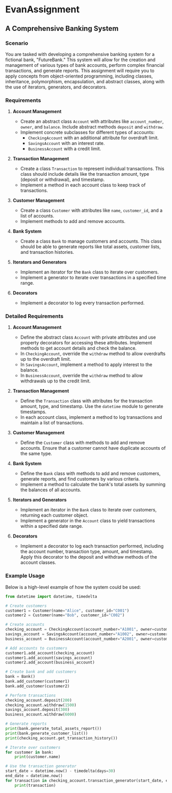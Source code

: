 # EvanAssignment


## A Comprehensive Banking System

### Scenario

You are tasked with developing a comprehensive banking system for a fictional bank, "FutureBank." This system will allow for the creation and management of various types of bank accounts, perform complex financial transactions, and generate reports. This assignment will require you to apply concepts from object-oriented programming, including classes, inheritance, polymorphism, encapsulation, and abstract classes, along with the use of iterators, generators, and decorators.

### Requirements

1. **Account Management**
   - Create an abstract class `Account` with attributes like `account_number`, `owner`, and `balance`. Include abstract methods `deposit` and `withdraw`.
   - Implement concrete subclasses for different types of accounts:
     - `CheckingAccount` with an additional attribute for overdraft limit.
     - `SavingsAccount` with an interest rate.
     - `BusinessAccount` with a credit limit.

2. **Transaction Management**
   - Create a class `Transaction` to represent individual transactions. This class should include details like the transaction amount, type (deposit or withdrawal), and timestamp.
   - Implement a method in each account class to keep track of transactions.

3. **Customer Management**
   - Create a class `Customer` with attributes like `name`, `customer_id`, and a list of accounts.
   - Implement methods to add and remove accounts.

4. **Bank System**
   - Create a class `Bank` to manage customers and accounts. This class should be able to generate reports like total assets, customer lists, and transaction histories.

5. **Iterators and Generators**
   - Implement an iterator for the `Bank` class to iterate over customers.
   - Implement a generator to iterate over transactions in a specified time range.

6. **Decorators**
   - Implement a decorator to log every transaction performed.

### Detailed Requirements

1. **Account Management**
   - Define the abstract class `Account` with private attributes and use property decorators for accessing these attributes. Implement methods to get account details and check the balance.
   - In `CheckingAccount`, override the `withdraw` method to allow overdrafts up to the overdraft limit.
   - In `SavingsAccount`, implement a method to apply interest to the balance.
   - In `BusinessAccount`, override the `withdraw` method to allow withdrawals up to the credit limit.

2. **Transaction Management**
   - Define the `Transaction` class with attributes for the transaction amount, type, and timestamp. Use the `datetime` module to generate timestamps.
   - In each account class, implement a method to log transactions and maintain a list of transactions.

3. **Customer Management**
   - Define the `Customer` class with methods to add and remove accounts. Ensure that a customer cannot have duplicate accounts of the same type.

4. **Bank System**
   - Define the `Bank` class with methods to add and remove customers, generate reports, and find customers by various criteria.
   - Implement a method to calculate the bank's total assets by summing the balances of all accounts.

5. **Iterators and Generators**
   - Implement an iterator in the `Bank` class to iterate over customers, returning each customer object.
   - Implement a generator in the `Account` class to yield transactions within a specified date range.

6. **Decorators**
   - Implement a decorator to log each transaction performed, including the account number, transaction type, amount, and timestamp. Apply this decorator to the deposit and withdraw methods of the account classes.

### Example Usage

Below is a high-level example of how the system could be used:

```python
from datetime import datetime, timedelta

# Create customers
customer1 = Customer(name="Alice", customer_id="C001")
customer2 = Customer(name="Bob", customer_id="C002")

# Create accounts
checking_account = CheckingAccount(account_number="A1001", owner=customer1, balance=1000, overdraft_limit=500)
savings_account = SavingsAccount(account_number="A1002", owner=customer1, balance=2000, interest_rate=0.02)
business_account = BusinessAccount(account_number="A2001", owner=customer2, balance=5000, credit_limit=2000)

# Add accounts to customers
customer1.add_account(checking_account)
customer1.add_account(savings_account)
customer2.add_account(business_account)

# Create bank and add customers
bank = Bank()
bank.add_customer(customer1)
bank.add_customer(customer2)

# Perform transactions
checking_account.deposit(200)
checking_account.withdraw(1500)
savings_account.deposit(300)
business_account.withdraw(6000)

# Generate reports
print(bank.generate_total_assets_report())
print(bank.generate_customer_list())
print(checking_account.get_transaction_history())

# Iterate over customers
for customer in bank:
    print(customer.name)

# Use the transaction generator
start_date = datetime.now() - timedelta(days=30)
end_date = datetime.now()
for transaction in checking_account.transaction_generator(start_date, end_date):
    print(transaction)
```

